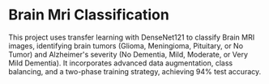 # Brain Mri Classification
 This project uses transfer learning with DenseNet121 to classify Brain MRI images, identifying brain tumors (Glioma, Meningioma, Pituitary, or No Tumor) and Alzheimer's severity (No Dementia, Mild, Moderate, or Very Mild Dementia). It incorporates advanced data augmentation, class balancing, and a two-phase training strategy, achieving 94% test accuracy.
